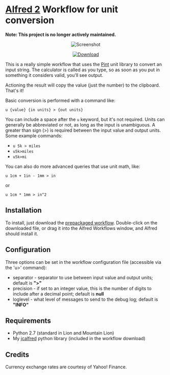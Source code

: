 [Alfred 2][alfred] Workflow for unit conversion
===============================================

**Note: This project is no longer actively maintained.**

<p align="center">
<img alt="Screenshot" src="http://dl.dropbox.com/s/gmep3v3hc5tvn57/jc-units_screenshot.png" />
</p>

<p align="center">
  <a href="http://dl.dropbox.com/s/kxzv83fkpw7caow/jc-units.alfredworkflow"><img src="http://dl.dropbox.com/s/m823ene4il9cnac/dl_button.png" alt="Download"></a>
</p>

This is a really simple workflow that uses the <a href="https://github.com/hgrecco/pint">Pint</a>
unit library to convert an input string. The calculator is called as you type,
so as soon as you put in something it considers valid, you'll see output.

Actioning the result will copy the value (just the number) to the clipboard.
That's it!

Basic conversion is performed with a command like:

    u {value} {in units} > {out units}

You can include a space after the `u` keyword, but it's not required. Units can
generally be abbreviated or not, as long as the input is unambiguous. A greater
than sign (>) is required between the input value and output units. Some example
commands:

* `u 5k > miles`
* `u5k>miles`
* `u5k>mi`

You can also do more advanced queries that use unit math, like:

    u 1cm + 1in - 1mm > in

or

    u 1cm * 1mm > in^2

Installation
------------

To install, just download the [prepackaged workflow][pkg].  Double-click on the
downloaded file, or drag it into the Alfred Workflows window, and Alfred should
install it.


Configuration
-------------

Three options can be set in the workflow configuration file (accessible via the 'u>' command):

* separator - separator to use between input value and output units; default is **">"**
* precision - if set to an integer value, this is the number of digits to include after a decimal point; default is **null**
* loglevel - what level of messages to send to the debug log; default is **"INFO"**


Requirements
------------

* Python 2.7 (standard in Lion and Mountain Lion)
* My [jcalfred][jcalfred] python library (included in the workflow download)

Credits
-------

Currency exchange rates are courtesy of Yahoo! Finance.

[pkg]: http://dl.dropbox.com/s/kxzv83fkpw7caow/jc-units.alfredworkflow
[jcalfred]: https://github.com/jason0x43/jcalfred
[alfred]: http://www.alfredapp.com
[icons]: http://www.weathericonsets.com
[wund]: http://www.weatherunderground.com
[fio]: http://forecast.io
